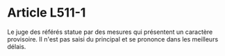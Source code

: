 # Article L511-1

Le juge des référés statue par des mesures qui présentent un caractère provisoire. Il n'est pas saisi du principal et se prononce dans les meilleurs délais.
